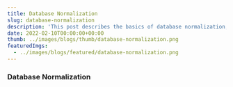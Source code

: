```yaml
---
title: Database Normalization
slug: database-normalization
description: 'This post describes the basics of database normalization, including normal forms 1NF, 2NF, 3NF, BCNF, 4NF, and 5NF'
date: 2022-02-10T00:00:00+00:00
thumb: ../images/blogs/thumb/database-normalization.png
featuredImgs:
  - ../images/blogs/featured/database-normalization.png
---
```


### Database Normalization

